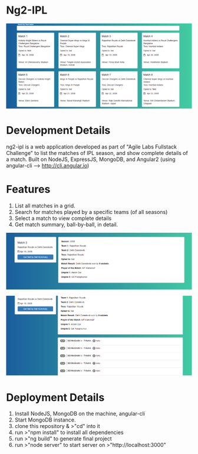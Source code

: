 # Ng2-IPL

![Alt text](./images/match-list.png)

# Development Details

ng2-ipl is a web application developed as part of "Agile Labs Fullstack Challenge" to list the matches of IPL season, and show complete details of a match.
Built on NodeJS, ExpressJS, MongoDB, and Angular2 (using angular-cli --> http://cli.angular.io)

# Features
1. List all matches in a grid.
2. Search for matches played by a specific teams (of all seasons)
3. Select a match to view complete details
4. Get match summary, ball-by-ball, in detail.


![Alt text](./images/match-details.png)

![Alt text](./images/match-summary.png)

# Deployment Details
1. Install NodeJS, MongoDB on the machine, angular-cli
2. Start MongoDB instance.
3. clone this repository & >"cd" into it
4. run >"npm install" to install all dependencies
5. run >"ng build" to generate final project
6. run >"node server" to start server on >"http://localhost:3000"